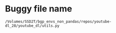 # Buggy file name

```text
/Volumes/SSD2T/bgp_envs_non_pandas/repos/youtube-dl_28/youtube_dl/utils.py
```
